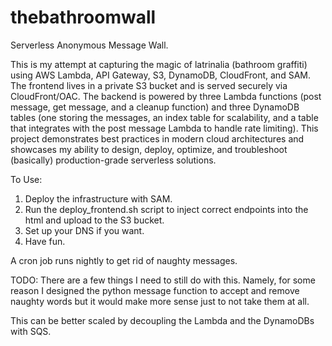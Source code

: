 # thebathroomwall
Serverless Anonymous Message Wall. 

This is my attempt at capturing the magic of latrinalia (bathroom graffiti) using AWS Lambda, API Gateway, S3, DynamoDB, CloudFront, and SAM. The frontend lives in a private S3 bucket and is served securely via CloudFront/OAC. The backend is powered by three Lambda functions (post message, get message, and a cleanup function) and three DynamoDB tables (one storing the messages, an index table for scalability, and a table that integrates with the post message Lambda to handle rate limiting). This project demonstrates best practices in modern cloud architectures and showcases my ability to design, deploy, optimize, and troubleshoot (basically) production-grade serverless solutions.

To Use:
  1) Deploy the infrastructure with SAM.
  2) Run the deploy_frontend.sh script to inject correct endpoints into the html and upload to the S3 bucket.
  3) Set up your DNS if you want.
  4) Have fun.

A cron job runs nightly to get rid of naughty messages. 

TODO: 
There are a few things I need to still do with this. Namely, for some reason I designed the python message function to accept and remove naughty words but it would make more sense just to not take them at all.

This can be better scaled by decoupling the Lambda and the DynamoDBs with SQS.

